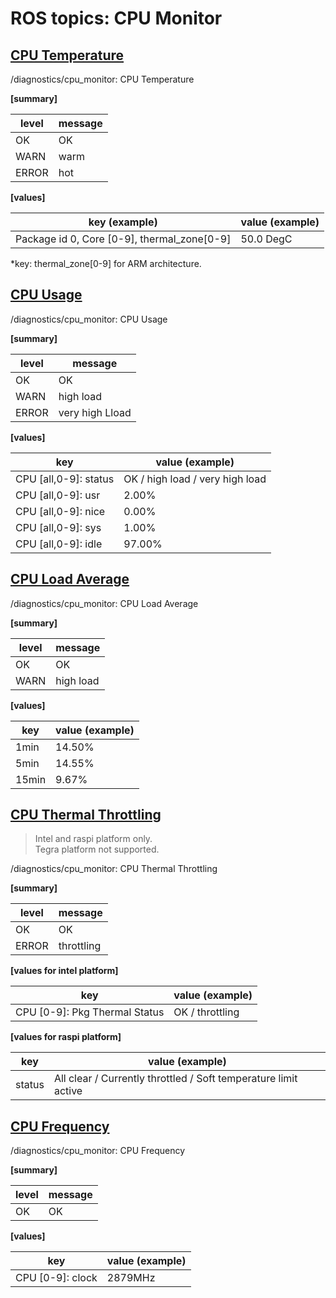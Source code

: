 # ROS topics: CPU Monitor

## <u>CPU Temperature</u>
/diagnostics/cpu_monitor: CPU Temperature

<b>[summary]</b>

| level | message |
| ---- | --- |
| OK | OK |
| WARN | warm |
| ERROR | hot |

<b>[values]</b>

| key (example) | value (example) |
| ---- | --- |
| Package id 0, Core [0-9], thermal_zone[0-9] | 50.0 DegC |
*key: thermal_zone[0-9] for ARM architecture.

## <u>CPU Usage</u>
/diagnostics/cpu_monitor: CPU Usage

<b>[summary]</b>

| level | message |
| ---- | --- |
| OK | OK |
| WARN | high load |
| ERROR | very high Lload |

<b>[values]</b>

| key | value (example) |
| ---- | --- |
| CPU [all,0-9]: status | OK / high load / very high load |
| CPU [all,0-9]: usr | 2.00% |
| CPU [all,0-9]: nice | 0.00% |
| CPU [all,0-9]: sys | 1.00% |
| CPU [all,0-9]: idle | 97.00% |

## <u>CPU Load Average</u>
/diagnostics/cpu_monitor: CPU Load Average 

<b>[summary]</b>

| level | message |
| ---- | --- |
| OK | OK |
| WARN | high load |

<b>[values]</b>

| key | value (example) |
| ---- | --- |
| 1min | 14.50% |
| 5min | 14.55% |
| 15min | 9.67% |

## <u>CPU Thermal Throttling</u>
> Intel and raspi platform only.<br>
> Tegra platform not supported.

/diagnostics/cpu_monitor: CPU Thermal Throttling 

<b>[summary]</b>

| level | message |
| ---- | --- |
| OK | OK |
| ERROR | throttling |

<b>[values for intel platform]</b>

| key | value (example) |
| ---- | --- |
| CPU [0-9]: Pkg Thermal Status | OK / throttling |

<b>[values for raspi platform]</b>

| key | value (example) |
| ---- | --- |
| status | All clear / Currently throttled / Soft temperature limit active |

## <u>CPU Frequency</u>
/diagnostics/cpu_monitor: CPU Frequency

<b>[summary]</b>

| level | message |
| ---- | --- |
| OK | OK |

<b>[values]</b>

| key | value (example) |
| ---- | --- |
| CPU [0-9]: clock | 2879MHz |
